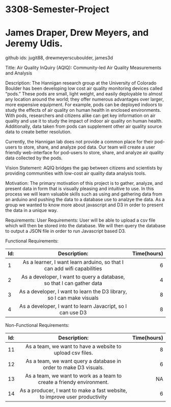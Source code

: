 # 3308-Semester-Project
# James Draper, Drew Meyers, and Jeremy Udis.
github ids: jugit88, drewmeyerscuboulder, james3d

Title: Air Quality InQuiry (AQIQ): Community-led Air Quality Measurements and Analysis

Description:
The Hannigan research group at the University of Colorado Boulder has been developing low cost air quality monitoring devices called “pods.” These pods are small, light weight, and easily deployable to almost any location around the world; they offer numerous advantages over larger, more expensive equipment. For example, pods can be deployed indoors to study the effects of air quality on human health in enclosed environments. With pods, researchers and citizens alike can get key information on air quality and use it to study the impact of indoor air quality on human health. Additionally, data taken from pods can supplement other air quality source data to create better resolution.

Currently, the Hannigan lab does not provide a common place for their pod-users to store, share, and analyze pod data. Our team will create a user friendly web-interface for pod-users to store, share, and analyze air quality data collected by the pods.

Vision Statement:
AQIQ bridges the gap between citizens and scientists by providing communities with low-cost air quality data analysis tools.

Motivation: 
The primary motivation of this project is to gather, analyze, and present data in form that is visually pleasing and intuitive to use. In this process we will learn valuable skills such as using and gathering data from an arduino and pushing the data to a database use to analzye the data. As a group we wanted to know more about javascript and D3 in order to present the data in a unique way.

Requirements:
User Requirements: User will be able to upload a csv file which will then be stored into the database. We will then query the database to output a JSON file in order to run Javascript based D3.

Functional Requirements:

|Id:  |Description:                                                             |Time(hours)|
|----|:----------------------------------------------------------------------:|----:|
|1   |As a learner, I want learn arduino, so that I can add wifi capabilities  |6   |
|2   |As a developer, I want to query a database, so that I can gather data    |4   |        
|3   |As a developer, I want to learn the D3 library, so I can make visuals    |8   |
|4   |As a developer, I want to learn Javacript, so I can use D3               |8   
 
Non-Functional Requirements:

| Id:     |Description:                                                            | Time(hours)|
| -------|:---------------------------------------------------------------------:|----:|
| 11  | As a team, we want to have a website to upload csv files.                |8     |            
| 12  | As a team, we want query a database in order to make D3 visuals.         |6        |
| 13  | As a team, we want to work as a team to create a friendy environment.    |NA       |
| 14  | As a producer, I want to make a fast website, to improve user productivity   |6 
                                                                   
     

